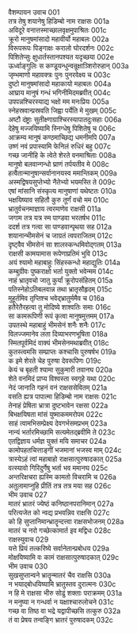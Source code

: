 वैशम्पायन उवाच	001  
तत्र तेषु शयानेषु हिडिम्बो नाम राक्षसः	001a  
अविदूरे वनात्तस्माच्छालवृक्षमुपाश्रितः	001c  
क्रूरो मानुषमांसादो महावीर्यो महाबलः	002a  
विरूपरूपः पिङ्गाक्षः करालो घोरदर्शनः	002c  
पिशितेप्सुः क्षुधार्तस्तानपश्यत यदृच्छया	002e  
ऊर्ध्वाङ्गुलिः स कण्डूयन्धुन्वन्रूक्षाञ्शिरोरुहान्	003a  
जृम्भमाणो महावक्त्रः पुनः पुनरवेक्ष्य च	003c  
दुष्टो मानुषमांसादो महाकायो महाबलः	004a  
आघ्राय मानुषं गन्धं भगिनीमिदमब्रवीत्	004c  
उपपन्नश्चिरस्याद्य भक्षो मम मनःप्रियः	005a  
स्नेहस्रवान्प्रस्रवति जिह्वा पर्येति मे मुखम्	005c  
अष्टौ दंष्ट्राः सुतीक्ष्णाग्राश्चिरस्यापातदुःसहाः	006a  
देहेषु मज्जयिष्यामि स्निग्धेषु पिशितेषु च	006c  
आक्रम्य मानुषं कण्ठमाच्छिद्य धमनीमपि	007a  
उष्णं नवं प्रपास्यामि फेनिलं रुधिरं बहु	007c  
गच्छ जानीहि के त्वेते शेरते वनमाश्रिताः	008a  
मानुषो बलवान्गन्धो घ्राणं तर्पयतीव मे	008c  
हत्वैतान्मानुषान्सर्वानानयस्व ममान्तिकम्	009a  
अस्मद्विषयसुप्तेभ्यो नैतेभ्यो भयमस्ति ते	009c  
एषां मांसानि संस्कृत्य मानुषाणां यथेष्टतः	010a  
भक्षयिष्याव सहितौ कुरु तूर्णं वचो मम	010c  
भ्रातुर्वचनमाज्ञाय त्वरमाणेव राक्षसी	011a  
जगाम तत्र यत्र स्म पाण्डवा भरतर्षभ	011c  
ददर्श तत्र गत्वा सा पाण्डवान्पृथया सह	012a  
शयानान्भीमसेनं च जाग्रतं त्वपराजितम्	012c  
दृष्ट्वैव भीमसेनं सा शालस्कन्धमिवोद्गतम्	013a  
राक्षसी कामयामास रूपेणाप्रतिमं भुवि	013c  
अयं श्यामो महाबाहुः सिंहस्कन्धो महाद्युतिः	014a  
कम्बुग्रीवः पुष्कराक्षो भर्ता युक्तो भवेन्मम	014c  
नाहं भ्रातृवचो जातु कुर्यां क्रूरोपसंहितम्	015a  
पतिस्नेहोऽतिबलवान्न तथा भ्रातृसौहृदम्	015c  
मुहूर्तमिव तृप्तिश्च भवेद्भ्रातुर्ममैव च	016a  
हतैरेतैरहत्वा तु मोदिष्ये शाश्वतिः समाः	016c  
सा कामरूपिणी रूपं कृत्वा मानुषमुत्तमम्	017a  
उपतस्थे महाबाहुं भीमसेनं शनैः शनैः	017c  
विलज्जमानेव लता दिव्याभरणभूषिता	018a  
स्मितपूर्वमिदं वाक्यं भीमसेनमथाब्रवीत्	018c  
कुतस्त्वमसि सम्प्राप्तः कश्चासि पुरुषर्षभ	019a  
क इमे शेरते चेह पुरुषा देवरूपिणः	019c  
केयं च बृहती श्यामा सुकुमारी तवानघ	020a  
शेते वनमिदं प्राप्य विश्वस्ता स्वगृहे यथा	020c  
नेदं जानाति गहनं वनं राक्षससेवितम्	021a  
वसति ह्यत्र पापात्मा हिडिम्बो नाम राक्षसः	021c  
तेनाहं प्रेषिता भ्रात्रा दुष्टभावेन रक्षसा	022a  
बिभक्षयिषता मांसं युष्माकममरोपम	022c  
साहं त्वामभिसम्प्रेक्ष्य देवगर्भसमप्रभम्	023a  
नान्यं भर्तारमिच्छामि सत्यमेतद्ब्रवीमि ते	023c  
एतद्विज्ञाय धर्मज्ञ युक्तं मयि समाचर	024a  
कामोपहतचित्ताङ्गीं भजमानां भजस्व माम्	024c  
त्रास्येऽहं त्वां महाबाहो राक्षसात्पुरुषादकात्	025a  
वत्स्यावो गिरिदुर्गेषु भर्ता भव ममानघ	025c  
अन्तरिक्षचरा ह्यस्मि कामतो विचरामि च	026a  
अतुलामाप्नुहि प्रीतिं तत्र तत्र मया सह	026c  
भीम उवाच	027  
मातरं भ्रातरं ज्येष्ठं कनिष्ठानपरानिमान्	027a  
परित्यजेत को न्वद्य प्रभवन्निव राक्षसि	027c  
को हि सुप्तानिमान्भ्रातॄन्दत्त्वा राक्षसभोजनम्	028a  
मातरं च नरो गच्छेत्कामार्त इव मद्विधः	028c  
राक्षस्युवाच	029  
यत्ते प्रियं तत्करिष्ये सर्वानेतान्प्रबोधय	029a  
मोक्षयिष्यामि वः कामं राक्षसात्पुरुषादकात्	029c  
भीम उवाच	030  
सुखसुप्तान्वने भ्रातॄन्मातरं चैव राक्षसि	030a  
न भयाद्बोधयिष्यामि भ्रातुस्तव दुरात्मनः	030c  
न हि मे राक्षसा भीरु सोढुं शक्ताः पराक्रमम्	031a  
न मनुष्या न गन्धर्वा न यक्षाश्चारुलोचने	031c  
गच्छ वा तिष्ठ वा भद्रे यद्वापीच्छसि तत्कुरु	032a  
तं वा प्रेषय तन्वङ्गि भ्रातरं पुरुषादकम्	032c  

